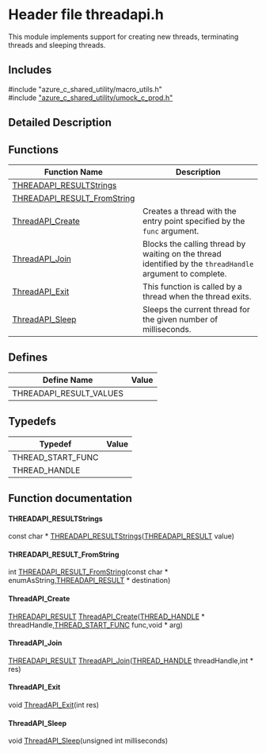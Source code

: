 # Header file threadapi.h 

This module implements support for creating new threads, terminating threads and sleeping threads.

## Includes

\#include "azure_c_shared_utility/macro_utils.h"  
\#include ["azure_c_shared_utility/umock_c_prod.h"](iot-c-ref-umock-c-prod-h.md)  

## Detailed Description

## Functions

Function Name                  | Description                                
--------------------------------|---------------------------------------------
[THREADAPI_RESULTStrings](./iot-c-ref-threadapi-h/threadapi-resultstrings.md)            | 
[THREADAPI_RESULT_FromString](./iot-c-ref-threadapi-h/threadapi-result-fromstring.md)            | 
[ThreadAPI_Create](./iot-c-ref-threadapi-h/threadapi-create.md)            | Creates a thread with the entry point specified by the `func` argument.
[ThreadAPI_Join](./iot-c-ref-threadapi-h/threadapi-join.md)            | Blocks the calling thread by waiting on the thread identified by the `threadHandle` argument to complete.
[ThreadAPI_Exit](./iot-c-ref-threadapi-h/threadapi-exit.md)            | This function is called by a thread when the thread exits.
[ThreadAPI_Sleep](./iot-c-ref-threadapi-h/threadapi-sleep.md)            | Sleeps the current thread for the given number of milliseconds.

## Defines

Define Name                    | Value                                
--------------------------------|---------------------------------------------
THREADAPI_RESULT_VALUES            | 

## Typedefs

Typedef                        | Value                                
--------------------------------|---------------------------------------------
THREAD_START_FUNC            | 
THREAD_HANDLE            | 

## Function documentation

#### THREADAPI_RESULTStrings 
const char * [THREADAPI_RESULTStrings](#threadapi_8h_1a140b3ad0a5060e2209508ee2c21e1f8f)([THREADAPI_RESULT](#threadapi_8h_1a040c14bc535115c79e2f9daa57d268bd) value)

#### THREADAPI_RESULT_FromString 
int [THREADAPI_RESULT_FromString](#threadapi_8h_1a541840c0917f83cca53e4ffd7e3a7589)(const char * enumAsString,[THREADAPI_RESULT](#threadapi_8h_1a040c14bc535115c79e2f9daa57d268bd) * destination)

#### ThreadAPI_Create 
[THREADAPI_RESULT](#threadapi_8h_1a040c14bc535115c79e2f9daa57d268bd) [ThreadAPI_Create](#threadapi_8h_1aed50c815f4090261c06968bb90644b50)([THREAD_HANDLE](#threadapi_8h_1a51f9e04bbea1ebd9fd7281a2f2a4fbf3) * threadHandle,[THREAD_START_FUNC](#threadapi_8h_1a4723071f401ed47e83b73be265a71d4f) func,void * arg)

#### ThreadAPI_Join 
[THREADAPI_RESULT](#threadapi_8h_1a040c14bc535115c79e2f9daa57d268bd) [ThreadAPI_Join](#threadapi_8h_1aa80bce4748cbe10f4b726f2ea3168609)([THREAD_HANDLE](#threadapi_8h_1a51f9e04bbea1ebd9fd7281a2f2a4fbf3) threadHandle,int * res)

#### ThreadAPI_Exit 
void [ThreadAPI_Exit](#threadapi_8h_1a304fd6867f922d6321f36569d1769d04)(int res)

#### ThreadAPI_Sleep 
void [ThreadAPI_Sleep](#threadapi_8h_1a9ce3ec671e3aa3ca28a3e93c514dac56)(unsigned int milliseconds)


